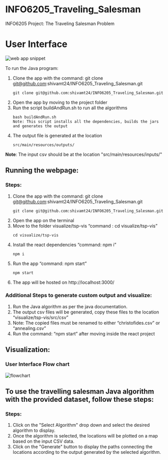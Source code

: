 # INFO6205_Traveling_Salesman
INFO6205 Project: The Traveling Salesman Problem

# User Interface
![web app snippet](./src/data/snippet.png "Travelling Salesman Visualizer")

To run the Java program:
1. Clone the app with the command: git clone git@github.com:shivamt24/INFO6205_Traveling_Salesman.git
    ```
    git clone git@github.com:shivamt24/INFO6205_Traveling_Salesman.git
    ```
2. Open the app by moving to the project folder
3. Run the script buildAndRun.sh to run all the algorithms
    ```
    bash buildAndRun.sh
    Note: This script installs all the dependencies, builds the jars and generates the output
    ```
4. The output file is generated at the location
    ```
    src/main/resources/outputs/
    ```
**Note**: The input csv should be at the location "src/main/resources/inputs/"

## Running the webpage:

### Steps:
1. Clone the app with the command: git clone git@github.com:shivamt24/INFO6205_Traveling_Salesman.git
    ```
    git clone git@github.com:shivamt24/INFO6205_Traveling_Salesman.git
    ```
2. Open the app on the terminal
3. Move to the folder visualize/tsp-vis “command : cd visualize/tsp-vis”
    ```
    cd visualize/tsp-vis
    ```
5. Install the react dependencies “command: npm i”
    ```
    npm i
    ```
6. Run the app “command: npm start”
    ```
    npm start
    ```
7. The app will be hosted on http://localhost:3000/

### Additional Steps to generate custom output and visualize:
1. Run the Java algorithm as per the java documentation.
2. The output csv files will be generated, copy these files to the location “visualize/tsp-vis/src/csv”
3. Note: The copied files must be renamed to either “christofides.csv” or “annealing.csv”
4. Run the command: “npm start” after moving inside the react project


## Visualization:
### User Interface Flow chart

![flowchart](./src/data/flow.png "User Interface flowchart")

## To use the travelling salesman Java algorithm with the provided dataset, follow these steps:

### Steps:
1. Click on the "Select Algorithm" drop down and select the desired algorithm to display.
2. Once the algorithm is selected, the locations will be plotted on a map based on the input CSV data.
3. Click on the "Generate" button to display the paths connecting the locations according to the output generated by the selected algorithm.